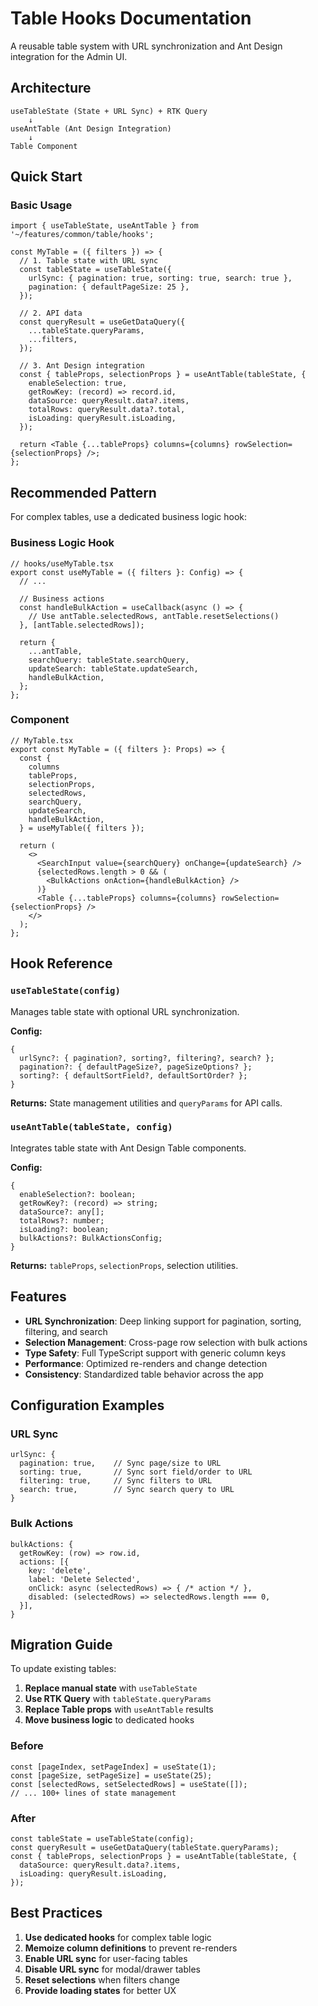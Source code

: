 # Table Hooks Documentation

A reusable table system with URL synchronization and Ant Design integration for the Admin UI.

## Architecture

```
useTableState (State + URL Sync) + RTK Query
    ↓
useAntTable (Ant Design Integration)
    ↓
Table Component
```

## Quick Start

### Basic Usage

```tsx
import { useTableState, useAntTable } from '~/features/common/table/hooks';

const MyTable = ({ filters }) => {
  // 1. Table state with URL sync
  const tableState = useTableState({
    urlSync: { pagination: true, sorting: true, search: true },
    pagination: { defaultPageSize: 25 },
  });

  // 2. API data
  const queryResult = useGetDataQuery({
    ...tableState.queryParams,
    ...filters,
  });

  // 3. Ant Design integration
  const { tableProps, selectionProps } = useAntTable(tableState, {
    enableSelection: true,
    getRowKey: (record) => record.id,
    dataSource: queryResult.data?.items,
    totalRows: queryResult.data?.total,
    isLoading: queryResult.isLoading,
  });

  return <Table {...tableProps} columns={columns} rowSelection={selectionProps} />;
};
```

## Recommended Pattern

For complex tables, use a dedicated business logic hook:

### Business Logic Hook

```tsx
// hooks/useMyTable.tsx
export const useMyTable = ({ filters }: Config) => {
  // ...

  // Business actions
  const handleBulkAction = useCallback(async () => {
    // Use antTable.selectedRows, antTable.resetSelections()
  }, [antTable.selectedRows]);

  return {
    ...antTable,
    searchQuery: tableState.searchQuery,
    updateSearch: tableState.updateSearch,
    handleBulkAction,
  };
};
```

### Component

```tsx
// MyTable.tsx
export const MyTable = ({ filters }: Props) => {
  const {
    columns
    tableProps,
    selectionProps,
    selectedRows,
    searchQuery,
    updateSearch,
    handleBulkAction,
  } = useMyTable({ filters });

  return (
    <>
      <SearchInput value={searchQuery} onChange={updateSearch} />
      {selectedRows.length > 0 && (
        <BulkActions onAction={handleBulkAction} />
      )}
      <Table {...tableProps} columns={columns} rowSelection={selectionProps} />
    </>
  );
};
```

## Hook Reference

### `useTableState(config)`

Manages table state with optional URL synchronization.

**Config:**
```tsx
{
  urlSync?: { pagination?, sorting?, filtering?, search? };
  pagination?: { defaultPageSize?, pageSizeOptions? };
  sorting?: { defaultSortField?, defaultSortOrder? };
}
```

**Returns:** State management utilities and `queryParams` for API calls.

### `useAntTable(tableState, config)`

Integrates table state with Ant Design Table components.

**Config:**
```tsx
{
  enableSelection?: boolean;
  getRowKey?: (record) => string;
  dataSource?: any[];
  totalRows?: number;
  isLoading?: boolean;
  bulkActions?: BulkActionsConfig;
}
```

**Returns:** `tableProps`, `selectionProps`, selection utilities.

## Features

- **URL Synchronization**: Deep linking support for pagination, sorting, filtering, and search
- **Selection Management**: Cross-page row selection with bulk actions
- **Type Safety**: Full TypeScript support with generic column keys
- **Performance**: Optimized re-renders and change detection
- **Consistency**: Standardized table behavior across the app

## Configuration Examples

### URL Sync
```tsx
urlSync: {
  pagination: true,    // Sync page/size to URL
  sorting: true,       // Sync sort field/order to URL
  filtering: true,     // Sync filters to URL
  search: true,        // Sync search query to URL
}
```

### Bulk Actions
```tsx
bulkActions: {
  getRowKey: (row) => row.id,
  actions: [{
    key: 'delete',
    label: 'Delete Selected',
    onClick: async (selectedRows) => { /* action */ },
    disabled: (selectedRows) => selectedRows.length === 0,
  }],
}
```

## Migration Guide

To update existing tables:

1. **Replace manual state** with `useTableState`
2. **Use RTK Query** with `tableState.queryParams`
3. **Replace Table props** with `useAntTable` results
4. **Move business logic** to dedicated hooks

### Before
```tsx
const [pageIndex, setPageIndex] = useState(1);
const [pageSize, setPageSize] = useState(25);
const [selectedRows, setSelectedRows] = useState([]);
// ... 100+ lines of state management
```

### After
```tsx
const tableState = useTableState(config);
const queryResult = useGetDataQuery(tableState.queryParams);
const { tableProps, selectionProps } = useAntTable(tableState, {
  dataSource: queryResult.data?.items,
  isLoading: queryResult.isLoading,
});
```

## Best Practices

1. **Use dedicated hooks** for complex table logic
2. **Memoize column definitions** to prevent re-renders
3. **Enable URL sync** for user-facing tables
4. **Disable URL sync** for modal/drawer tables
5. **Reset selections** when filters change
6. **Provide loading states** for better UX
